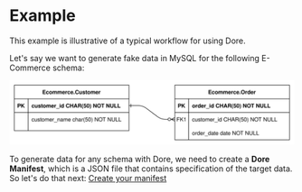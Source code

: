 # Example

This example is illustrative of a typical workflow for using Dore.

Let's say we want to generate fake data in MySQL for the following E-Commerce schema:

![Ecommerce Example](./assets/dore-example-usage.svg)

To generate data for any schema with Dore, we need to create a **Dore Manifest**, which is a JSON file that contains 
specification of the target data. So let's do that next: [Create your manifest](./example_create_your_manifest.md)


